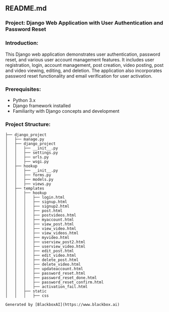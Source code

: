  ## README.md

### Project: Django Web Application with User Authentication and Password Reset

### Introduction:
This Django web application demonstrates user authentication, password reset, and various user account management features. It includes user registration, login, account management, post creation, video posting, post and video viewing, editing, and deletion. The application also incorporates password reset functionality and email verification for user activation.

### Prerequisites:
- Python 3.x
- Django framework installed
- Familiarity with Django concepts and development

### Project Structure:
```
├── django_project
│   ├── manage.py
│   ├── django_project
│   │   ├── __init__.py
│   │   ├── settings.py
│   │   ├── urls.py
│   │   ├── wsgi.py
│   ├── hookup
│   │   ├── __init__.py
│   │   ├── forms.py
│   │   ├── models.py
│   │   ├── views.py
│   ├── templates
│   │   ├── hookup
│   │   │   ├── login.html
│   │   │   ├── signup.html
│   │   │   ├── signup2.html
│   │   │   ├── post.html
│   │   │   ├── postvideos.html
│   │   │   ├── myaccount.html
│   │   │   ├── view_post.html
│   │   │   ├── view_video.html
│   │   │   ├── view_videos.html
│   │   │   ├── myvideo.html
│   │   │   ├── userview_post2.html
│   │   │   ├── userview_video.html
│   │   │   ├── edit_post.html
│   │   │   ├── edit_video.html
│   │   │   ├── delete_post.html
│   │   │   ├── delete_video.html
│   │   │   ├── updateaccount.html
│   │   │   ├── password_reset.html
│   │   │   ├── password_reset_done.html
│   │   │   ├── password_reset_confirm.html
│   │   │   ├── activation_fail.html
│   │   ├── static
│   │   │   ├── css

Generated by [BlackboxAI](https://www.blackbox.ai)